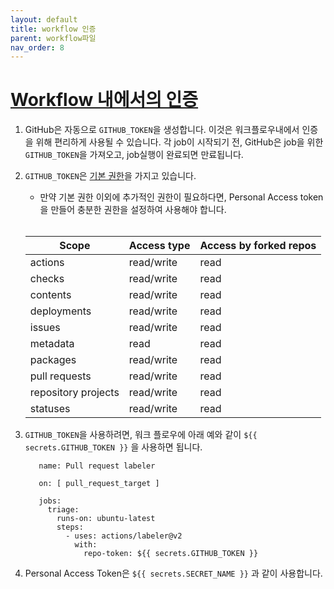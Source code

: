 ```yaml
---
layout: default
title: workflow 인증
parent: workflow파일
nav_order: 8
---
```




# [Workflow 내에서의 인증](https://docs.github.com/en/enterprise-server@3.1/actions/reference/authentication-in-a-workflow)

1. GitHub은 자동으로 `GITHUB_TOKEN`을 생성합니다. 이것은 워크플로우내에서 인증을 위해 편리하게 사용될 수 있습니다. 각 job이 시작되기 전, GitHub은 job을 위한 `GITHUB_TOKEN`을 가져오고, job실행이 완료되면 만료됩니다.

2. `GITHUB_TOKEN`은 [기본 권한](https://docs.github.com/en/enterprise-server@3.1/actions/reference/authentication-in-a-workflow#permissions-for-the-github_token)을 가지고 있습니다.
   - 만약 기본 권한 이외에 추가적인 권한이 필요하다면, Personal Access token을 만들어 충분한 권한을 설정하여 사용해야 합니다.  
   
   <br/>
   
   Scope	| Access type	| Access by forked repos
   --|--|--
   actions | read/write |	read
   checks |	read/write |	read
   contents | read/write	| read
   deployments | read/write |	read
   issues |	read/write	| read
   metadata | read	| read
   packages	| read/write	| read
   pull requests	| read/write	| read
   repository projects	| read/write	| read
   statuses |	read/write	| read

3. `GITHUB_TOKEN`을 사용하려면, 워크 플로우에 아래 예와 같이 `${{ secrets.GITHUB_TOKEN }}` 을 사용하면 됩니다. 

   ```
      name: Pull request labeler

      on: [ pull_request_target ]

      jobs:
        triage:
          runs-on: ubuntu-latest
          steps:
            - uses: actions/labeler@v2
              with:
                repo-token: ${{ secrets.GITHUB_TOKEN }}
    ```
    
 4. Personal Access Token은 `${{ secrets.SECRET_NAME }}` 과 같이 사용합니다. 
